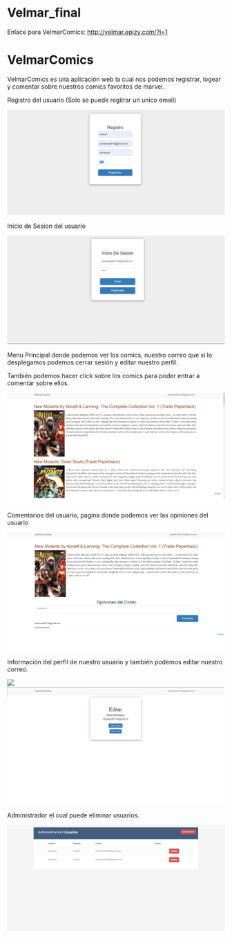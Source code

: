 # Velmar_final
Enlace para VelmarComics: http://velmar.epizy.com/?i=1

# VelmarComics

VelmarComics es una aplicación web la cual nos podemos registrar, logear y comentar sobre
nuestros comics favoritos de marvel.

Registro del usuario (Solo se puede regitrar un unico email)

<img src="imagenes/registro.png">

Inicio de Sesion del usuario

<img src="imagenes/login.png">

Menu Principal donde podemos ver los comics, nuestro correo que si lo desplegamos podemos
cerrar sesión y editar nuestro perfil.

También podemos hacer click sobre los comics para poder entrar a comentar sobre ellos.

<img src="imagenes/index.png">


Comentarios del usuario, pagina donde podemos ver las opiniones del usuario

<img src="imagenes/comentar.png">

Información del perfil de nuestro usuario y también podemos editar nuestro correo.

<img src="imagenes/info.png">

<img src="imagenes/editar.png">

Administrador el cual puede eliminar usuarios.

<img src="imagenes/admin.png">
